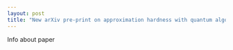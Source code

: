 ```yaml
---
layout: post
title: "New arXiv pre-print on approximation hardness with quantum algorithms"
---
```


Info about paper